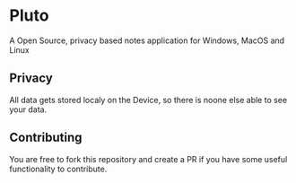 # Pluto

A Open Source, privacy based notes application for Windows, MacOS and Linux

## Privacy

All data gets stored localy on the Device, so there is noone else able to see your data.

## Contributing

You are free to fork this repository and create a PR if you have some useful functionality to contribute.
